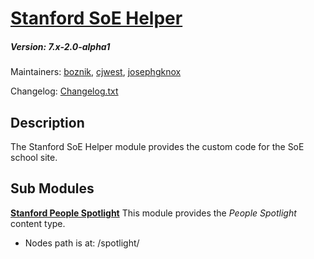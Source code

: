 # [Stanford SoE Helper](https://github.com/SU-SWS/stanford_soe_helper)
##### Version: 7.x-2.0-alpha1 

Maintainers: [boznik](https://github.com/bosnik), [cjwest](https://github.com/cjwest), [josephgknox](https://github.com/josephgknox)  

Changelog: [Changelog.txt](CHANGELOG.txt)

Description
---

The Stanford SoE Helper module provides the custom code for the SoE school site.


Sub Modules
---

**[Stanford People Spotlight](https://github.com/SU-SWS/stanford_soe_helper/stanford_people_spotlight)**
This module provides the _People Spotlight_ content type.

- Nodes path is at: /spotlight/<title>

**[Stanford People Spotlight Administration](https://github.com/SU-SWS/stanford_soe_helper/stanford_people_spotlight_adminstration)**
This module provides manage content for _People Spotlight_ content types.

**[Stanford People Spotlight Layouts](https://github.com/SU-SWS/stanford_soe_helper/stanford_people_spotlight_layouts)**
This module provides the context and layouts for _People Spotlight_.

**[Stanford People Spotlight Views](https://github.com/SU-SWS/stanford_soe_helper/stanford_people_spotlight_views)**
This module provides views for _People Spotlight_.


Views Pages:

- All spotlights view at /spotlight
- Student spotlights view at /spotlight/students
- Faculty spotlights view at /spotlight/faculty

***Stanford People Spotlight: 1, Vertical, Span4, Card***
Display: Block.
This randomly selects Stanford People Spotlight nodes, displays 1, and uses span4 and Large Square image style			

***Stanford People Spotlight: 1, Vertical, Span6, Card***
Display: Block.
This randomly selects Stanford People Spotlight nodes, displays 1, and uses span6 and Large Square image style			

***Stanford People Spotlight: 2, Vertical, Span4, Card***
Display: Block.
This randomly selects Stanford People Spotlight nodes, displays 2, and uses span4 and Large Square image style			

***Stanford People Spotlight: 2, Vertical, Span6, Card***
Display: Block.
This randomly selects Stanford People Spotlight nodes, displays 2, and uses span6 and Large Square image style			

***Stanford People Spotlight: 3, Vertical, Card***
Displays: Block, Page - /spotlight.
This randomly selects Stanford People Spotlight nodes, displays 1, and uses span4 and Large Square image style			

***Stanford People Spotlight: FW Banner - No Quote***
Display: Block.
This uses square image size 370x370			

***Stanford People Spotlight: FW Banner - Quote***
Display: Block.
This uses square image size 370x370			

***Stanford People Spotlight: Horizontal Card***
Display: Block.
This randomly selects Stanford People Spotlight nodes and uses Large Square image style


**[Stanford SoE Helper Bean Types](https://github.com/SU-SWS/stanford_soe_helper/stanford_soe_helper_bean_types/)**
This module provides custom functionality for bean types.

**[Stanford SoE Helper Event](https://github.com/SU-SWS/stanford_soe_helper/stanford_soe_helper_event/)**
This module provides custom functionality for events.

**[Stanford SoE Helper_Homepage](https://github.com/SU-SWS/stanford_soe_helper/stanford_soe_helper_homepage/)**
This module provides custom functionality for the SoE Homepage.

**[Stanford SoE Helper Landing_Page](https://github.com/SU-SWS/stanford_soe_helper/stanford_soe_helper_landing_page/)**
This module provides custom functionality for landing pages.

**[Stanford SoE Helper Magazine Views](https://github.com/SU-SWS/stanford_soe_helper/stanford_soe_helper_mag_views/)**
This module provides custom magazine views that use template (tpl.php) files. 

**[Stanford SoE Helper Magazine](https://github.com/SU-SWS/stanford_soe_helper/stanford_soe_helper_magazine/)**
This module provides custom functionality for the Stanford Magazine. This includes:
- The newsletter sign-up block that appears on magazine pages
- Custom blocks that link to the all articles and all issues pages.
- The Stanford Taxonomy Term view - this view overwrites Drupal's default system for handling taxonomy terms.
- Some site owner and editor permissions

This module uses the _stanford_department_ taxonomy. This taxonomy is defined in the 
[stanford_news_extras](https://github.com/SU-SWS/stanford_news/stanford_news_extras) module.

**[Stanford SoE Helper News](https://github.com/SU-SWS/stanford_soe_helper/stanford_soe_helper_news/)**
This module provides custom functionality for news.

**[Stanford SoE Helper Page](https://github.com/SU-SWS/stanford_soe_helper/stanford_soe_helper_page/)**
This module provides custom functionality for Stanford Pages.

**[Stanford SoE Helper Sitewide](https://github.com/SU-SWS/stanford_soe_helper/stanford_soe_helper_sitewide/)**
This module provides custom functionality for sitewide functionality. 
This includes contexts and vocabulary including:
 - SoE Accent Color vocabulary
 - Stanford SoE Intranet Link block
 

Accessibility
---
[![WCAG Conformance 2.0 AA Badge](https://www.w3.org/WAI/wcag2AA-blue.png)](https://www.w3.org/TR/WCAG20/)
Evaluation Date: 201X-XX-XX  
This module conforms to level AA WCAG 2.0 standards as required by the university's accessibility policy. For more information on the policy please visit: [https://ucomm.stanford.edu/policies/accessibility-policy.html](https://ucomm.stanford.edu/policies/accessibility-policy.html).

Installation
---

Install this module like any other module. [See Drupal Documentation](https://drupal.org/documentation/install/modules-themes/modules-7)

Configuration
---

If using the Pingdom cache clear functionality in `stanford_soe_helper_cc()`, you need to set a variable with the same value as the token you are setting in Pingdom:
```
drush vset stanford_soe_helper_pingdom_token <token_value>
```



Troubleshooting
---

If you are experiencing issues with this module try reverting the feature first. If you are still experiencing issues try posting an issue on the GitHub issues page.

Developer
---

If you wish to develop on this module you will most likely need to compile some new css. Please use the sass structure provided and compile with the sass compiler packaged in this module. To install:

```
npm install
grunt watch
 or
grunt devmode
```

Contribution / Collaboration
---

You are welcome to contribute functionality, bug fixes, or documentation to this module. If you would like to suggest a fix or new functionality you may add a new issue to the GitHub issue queue or you may fork this repository and submit a pull request. For more help please see [GitHub's article on fork, branch, and pull requests](https://help.github.com/articles/using-pull-requests)
